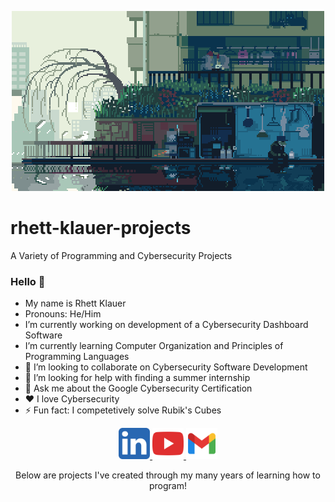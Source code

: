 <p align="center">
<img src="https://github.com/rhett-klauer/rhett-klauer-projects/blob/main/.github/images/floodedjapan.gif"/>
</p>

# rhett-klauer-projects
A Variety of Programming and Cybersecurity Projects

### Hello 👋
* My name is Rhett Klauer
* Pronouns: He/Him
* I’m currently working on development of a Cybersecurity Dashboard Software
* I’m currently learning Computer Organization and Principles of Programming Languages
* 🤝 I’m looking to collaborate on Cybersecurity Software Development
* 🤔 I’m looking for help with finding a summer internship
* 💬 Ask me about the Google Cybersecurity Certification
* ❤️ I love Cybersecurity
* ⚡ Fun fact: I competetively solve Rubik's Cubes

<p align="center">
<a href="https://www.linkedin.com/in/rhett-klauer-565b9b362/">
  <img height="50" src="https://github.com/rhett-klauer/rhett-klauer-projects/blob/main/.github/images/lin.png"/>
</a>

<a href="https://www.youtube.com/@Cubeology">
  <img height="50" src="https://github.com/rhett-klauer/rhett-klauer-projects/blob/main/.github/images/youtubee.png"/>
</a>

<a href="https://rhettklauer@gmail.com">
  <img height="50" src="https://github.com/rhett-klauer/rhett-klauer-projects/blob/main/.github/images/gmail.png"/>
</a>
</p>

<p align="center">Below are projects I've created through my many years of learning how to program!</p>
